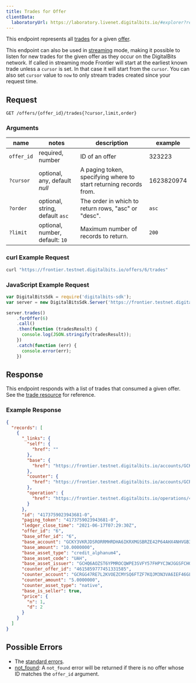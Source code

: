 ```yaml
---
title: Trades for Offer
clientData:
  laboratoryUrl: https://laboratory.livenet.digitalbits.io/#explorer?resource=trades&endpoint=for_offer
---
```


This endpoint represents all [trades](../trade.md) for a given [offer](../offer.md).

This endpoint can also be used in [streaming](../streaming.md) mode, making it possible to listen for new trades for the given offer as they occur on the DigitalBits network.
If called in streaming mode Frontier will start at the earliest known trade unless a `cursor` is set. In that case it will start from the `cursor`. You can also set `cursor` value to `now` to only stream trades created since your request time.
## Request

```
GET /offers/{offer_id}/trades{?cursor,limit,order}
```

### Arguments

| name | notes | description | example |
| ---- | ----- | ----------- | ------- |
| `offer_id` | required, number | ID of an offer | 323223 |
| `?cursor` | optional, any, default _null_ | A paging token, specifying where to start returning records from. | 1623820974 |
| `?order`  | optional, string, default `asc` | The order in which to return rows, "asc" or "desc". | `asc` |
| `?limit`  | optional, number, default: `10` | Maximum number of records to return. | `200` |

### curl Example Request

```sh
curl "https://frontier.testnet.digitalbits.io/offers/6/trades"
```

### JavaScript Example Request

```js
var DigitalBitsSdk = require('digitalbits-sdk');
var server = new DigitalBitsSdk.Server('https://frontier.testnet.digitalbits.io');

server.trades()
    .forOffer(6)
    .call()
    .then(function (tradesResult) {
      console.log(JSON.stringify(tradesResult));
    })
    .catch(function (err) {
      console.error(err);
    })
```


## Response

This endpoint responds with a list of trades that consumed a given offer. See the [trade resource](../trade.md) for reference.

### Example Response
```json
{
  "records": [
    {
      "_links": {
        "self": {
          "href": ""
        },
        "base": {
          "href": "https://frontier.testnet.digitalbits.io/accounts/GCKY3VKRJDSRORRMHRDHA6IKRXMGSBRZE42P64AHX4NHVGB3Y224WM3M"
        },
        "counter": {
          "href": "https://frontier.testnet.digitalbits.io/accounts/GCRGG47RE7L2KVOEZCMYSQ6FTZF7KQJM3N3VA6IEF46GLPPAZHQGOSOA"
        },
        "operation": {
          "href": "https://frontier.testnet.digitalbits.io/operations/4173759023943681"
        }
      },
      "id": "4173759023943681-0",
      "paging_token": "4173759023943681-0",
      "ledger_close_time": "2021-06-17T07:29:30Z",
      "offer_id": "6",
      "base_offer_id": "6",
      "base_account": "GCKY3VKRJDSRORRMHRDHA6IKRXMGSBRZE42P64AHX4NHVGB3Y224WM3M",
      "base_amount": "10.0000000",
      "base_asset_type": "credit_alphanum4",
      "base_asset_code": "UAH",
      "base_asset_issuer": "GCHQ6AOZST6YPMROCQWPE3SVFY57FHPYC3WJGGSFCHOQ5HFZC5HSHQYK",
      "counter_offer_id": "4615859777451331585",
      "counter_account": "GCRGG47RE7L2KVOEZCMYSQ6FTZF7KQJM3N3VA6IEF46GLPPAZHQGOSOA",
      "counter_amount": "5.0000000",
      "counter_asset_type": "native",
      "base_is_seller": true,
      "price": {
        "n": 1,
        "d": 2
      }
    }
  ]
}

```

## Possible Errors

- The [standard errors](../errors.md#standard-errors).
- [not_found](../errors/not-found.md): A `not_found` error will be returned if there is no offer whose ID matches the `offer_id` argument.
